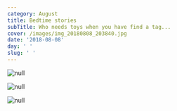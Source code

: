 ```yaml
---
category: August
title: Bedtime stories
subTitle: Who needs toys when you have find a tag...
cover: /images/img_20180808_203840.jpg
date: '2018-08-08'
day: ' '
slug: ' '
---
```

![null](/images/img_20180808_203840.jpg)

![null](/images/mvimg_20180808_202152.jpg)

![null](/images/img_20180808_194205.jpg)
